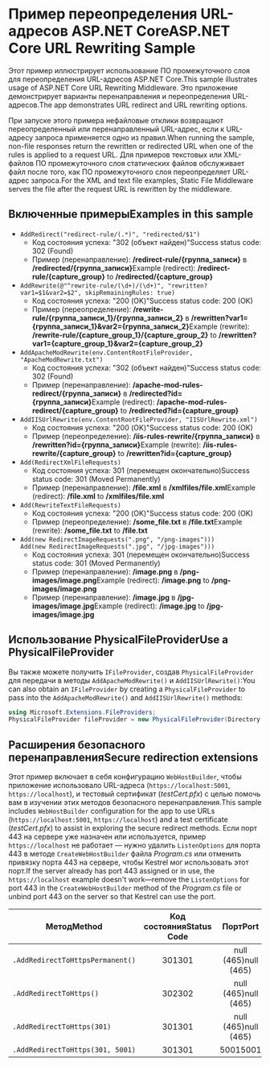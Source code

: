 # <a name="aspnet-core-url-rewriting-sample"></a><span data-ttu-id="1a14e-101">Пример переопределения URL-адресов ASP.NET Core</span><span class="sxs-lookup"><span data-stu-id="1a14e-101">ASP.NET Core URL Rewriting Sample</span></span>

<span data-ttu-id="1a14e-102">Этот пример иллюстрирует использование ПО промежуточного слоя для переопределения URL-адресов ASP.NET Core.</span><span class="sxs-lookup"><span data-stu-id="1a14e-102">This sample illustrates usage of ASP.NET Core URL Rewriting Middleware.</span></span> <span data-ttu-id="1a14e-103">Это приложение демонстрирует варианты перенаправления и переопределения URL-адресов.</span><span class="sxs-lookup"><span data-stu-id="1a14e-103">The app demonstrates URL redirect and URL rewriting options.</span></span>

<span data-ttu-id="1a14e-104">При запуске этого примера нефайловые отклики возвращают переопределенный или перенаправленный URL-адрес, если к URL-адресу запроса применяется одно из правил.</span><span class="sxs-lookup"><span data-stu-id="1a14e-104">When running the sample, non-file responses return the rewritten or redirected URL when one of the rules is applied to a request URL.</span></span> <span data-ttu-id="1a14e-105">Для примеров текстовых или XML-файлов ПО промежуточного слоя статических файлов обслуживает файл после того, как ПО промежуточного слоя переопределяет URL-адрес запроса.</span><span class="sxs-lookup"><span data-stu-id="1a14e-105">For the XML and text file examples, Static File Middleware serves the file after the request URL is rewritten by the middleware.</span></span>

## <a name="examples-in-this-sample"></a><span data-ttu-id="1a14e-106">Включенные примеры</span><span class="sxs-lookup"><span data-stu-id="1a14e-106">Examples in this sample</span></span>

* `AddRedirect("redirect-rule/(.*)", "redirected/$1")`
  - <span data-ttu-id="1a14e-107">Код состояния успеха: "302 (объект найден)"</span><span class="sxs-lookup"><span data-stu-id="1a14e-107">Success status code: 302 (Found)</span></span>
  - <span data-ttu-id="1a14e-108">Пример (перенаправление): **/redirect-rule/{группа_записи}** в **/redirected/{группа_записи}**</span><span class="sxs-lookup"><span data-stu-id="1a14e-108">Example (redirect): **/redirect-rule/{capture_group}** to **/redirected/{capture_group}**</span></span>
* `AddRewrite(@"^rewrite-rule/(\d+)/(\d+)", "rewritten?var1=$1&var2=$2", skipRemainingRules: true)`
  - <span data-ttu-id="1a14e-109">Код состояния успеха: "200 (OK)"</span><span class="sxs-lookup"><span data-stu-id="1a14e-109">Success status code: 200 (OK)</span></span>
  - <span data-ttu-id="1a14e-110">Пример (переопределение): **/rewrite-rule/{группа_записи_1}/{группа_записи_2}** в **/rewritten?var1={группа_записи_1}&var2={группа_записи_2}**</span><span class="sxs-lookup"><span data-stu-id="1a14e-110">Example (rewrite): **/rewrite-rule/{capture_group_1}/{capture_group_2}** to **/rewritten?var1={capture_group_1}&var2={capture_group_2}**</span></span>
* `AddApacheModRewrite(env.ContentRootFileProvider, "ApacheModRewrite.txt")`
  - <span data-ttu-id="1a14e-111">Код состояния успеха: "302 (объект найден)"</span><span class="sxs-lookup"><span data-stu-id="1a14e-111">Success status code: 302 (Found)</span></span>
  - <span data-ttu-id="1a14e-112">Пример (перенаправление): **/apache-mod-rules-redirect/{группа_записи}** в **/redirected?id={группа_записи}**</span><span class="sxs-lookup"><span data-stu-id="1a14e-112">Example (redirect): **/apache-mod-rules-redirect/{capture_group}** to **/redirected?id={capture_group}**</span></span>
* `AddIISUrlRewrite(env.ContentRootFileProvider, "IISUrlRewrite.xml")`
  - <span data-ttu-id="1a14e-113">Код состояния успеха: "200 (OK)"</span><span class="sxs-lookup"><span data-stu-id="1a14e-113">Success status code: 200 (OK)</span></span>
  - <span data-ttu-id="1a14e-114">Пример (переопределение): **/iis-rules-rewrite/{группа_записи}** в **/rewritten?id={группа_записи}**</span><span class="sxs-lookup"><span data-stu-id="1a14e-114">Example (rewrite): **/iis-rules-rewrite/{capture_group}** to **/rewritten?id={capture_group}**</span></span>
* `Add(RedirectXmlFileRequests)`
  - <span data-ttu-id="1a14e-115">Код состояния успеха: 301 (перемещен окончательно)</span><span class="sxs-lookup"><span data-stu-id="1a14e-115">Success status code: 301 (Moved Permanently)</span></span>
  - <span data-ttu-id="1a14e-116">Пример (перенаправление): **/file.xml** в **/xmlfiles/file.xml**</span><span class="sxs-lookup"><span data-stu-id="1a14e-116">Example (redirect): **/file.xml** to **/xmlfiles/file.xml**</span></span>
* `Add(RewriteTextFileRequests)`
  - <span data-ttu-id="1a14e-117">Код состояния успеха: "200 (OK)"</span><span class="sxs-lookup"><span data-stu-id="1a14e-117">Success status code: 200 (OK)</span></span>
  - <span data-ttu-id="1a14e-118">Пример (переопределение): **/some_file.txt** в **/file.txt**</span><span class="sxs-lookup"><span data-stu-id="1a14e-118">Example (rewrite): **/some_file.txt** to **/file.txt**</span></span>
* `Add(new RedirectImageRequests(".png", "/png-images")))`<br>`Add(new RedirectImageRequests(".jpg", "/jpg-images")))`
  - <span data-ttu-id="1a14e-119">Код состояния успеха: 301 (перемещен окончательно)</span><span class="sxs-lookup"><span data-stu-id="1a14e-119">Success status code: 301 (Moved Permanently)</span></span>
  - <span data-ttu-id="1a14e-120">Пример (перенаправление): **/image.png** в **/png-images/image.png**</span><span class="sxs-lookup"><span data-stu-id="1a14e-120">Example (redirect): **/image.png** to **/png-images/image.png**</span></span>
  - <span data-ttu-id="1a14e-121">Пример (перенаправление): **/image.jpg** в **/jpg-images/image.jpg**</span><span class="sxs-lookup"><span data-stu-id="1a14e-121">Example (redirect): **/image.jpg** to **/jpg-images/image.jpg**</span></span>

## <a name="use-a-physicalfileprovider"></a><span data-ttu-id="1a14e-122">Использование PhysicalFileProvider</span><span class="sxs-lookup"><span data-stu-id="1a14e-122">Use a PhysicalFileProvider</span></span>

<span data-ttu-id="1a14e-123">Вы также можете получить `IFileProvider`, создав `PhysicalFileProvider` для передачи в методы `AddApacheModRewrite()` и `AddIISUrlRewrite()`:</span><span class="sxs-lookup"><span data-stu-id="1a14e-123">You can also obtain an `IFileProvider` by creating a `PhysicalFileProvider` to pass into the `AddApacheModRewrite()` and `AddIISUrlRewrite()` methods:</span></span>

```csharp
using Microsoft.Extensions.FileProviders;
PhysicalFileProvider fileProvider = new PhysicalFileProvider(Directory.GetCurrentDirectory());
```

## <a name="secure-redirection-extensions"></a><span data-ttu-id="1a14e-124">Расширения безопасного перенаправления</span><span class="sxs-lookup"><span data-stu-id="1a14e-124">Secure redirection extensions</span></span>

<span data-ttu-id="1a14e-125">Этот пример включает в себя конфигурацию `WebHostBuilder`, чтобы приложение использовало URL-адреса (`https://localhost:5001`, `https://localhost`), и тестовый сертификат (*testCert.pfx*) с целью помочь вам в изучении этих методов безопасного перенаправления.</span><span class="sxs-lookup"><span data-stu-id="1a14e-125">This sample includes `WebHostBuilder` configuration for the app to use URLs (`https://localhost:5001`, `https://localhost`) and a test certificate (*testCert.pfx*) to assist in exploring the secure redirect methods.</span></span> <span data-ttu-id="1a14e-126">Если порт 443 на сервере уже назначен или используется, пример `https://localhost` не работает &mdash; нужно удалить `ListenOptions` для порта 443 в методе `CreateWebHostBuilder` файла *Program.cs* или отменить привязку порта 443 на сервере, чтобы Kestrel мог использовать этот порт.</span><span class="sxs-lookup"><span data-stu-id="1a14e-126">If the server already has port 443 assigned or in use, the `https://localhost` example doesn't work&mdash;remove the `ListenOptions` for port 443 in the `CreateWebHostBuilder` method of the *Program.cs* file or unbind port 443 on the server so that Kestrel can use the port.</span></span>

| <span data-ttu-id="1a14e-127">Метод</span><span class="sxs-lookup"><span data-stu-id="1a14e-127">Method</span></span>                           | <span data-ttu-id="1a14e-128">Код состояния</span><span class="sxs-lookup"><span data-stu-id="1a14e-128">Status Code</span></span> |    <span data-ttu-id="1a14e-129">Порт</span><span class="sxs-lookup"><span data-stu-id="1a14e-129">Port</span></span>    |
| -------------------------------- | :---------: | :--------: |
| `.AddRedirectToHttpsPermanent()` |     <span data-ttu-id="1a14e-130">301</span><span class="sxs-lookup"><span data-stu-id="1a14e-130">301</span></span>     | <span data-ttu-id="1a14e-131">null (465)</span><span class="sxs-lookup"><span data-stu-id="1a14e-131">null (465)</span></span> |
| `.AddRedirectToHttps()`          |     <span data-ttu-id="1a14e-132">302</span><span class="sxs-lookup"><span data-stu-id="1a14e-132">302</span></span>     | <span data-ttu-id="1a14e-133">null (465)</span><span class="sxs-lookup"><span data-stu-id="1a14e-133">null (465)</span></span> |
| `.AddRedirectToHttps(301)`       |     <span data-ttu-id="1a14e-134">301</span><span class="sxs-lookup"><span data-stu-id="1a14e-134">301</span></span>     | <span data-ttu-id="1a14e-135">null (465)</span><span class="sxs-lookup"><span data-stu-id="1a14e-135">null (465)</span></span> |
| `.AddRedirectToHttps(301, 5001)` |     <span data-ttu-id="1a14e-136">301</span><span class="sxs-lookup"><span data-stu-id="1a14e-136">301</span></span>     |    <span data-ttu-id="1a14e-137">5001</span><span class="sxs-lookup"><span data-stu-id="1a14e-137">5001</span></span>    |
